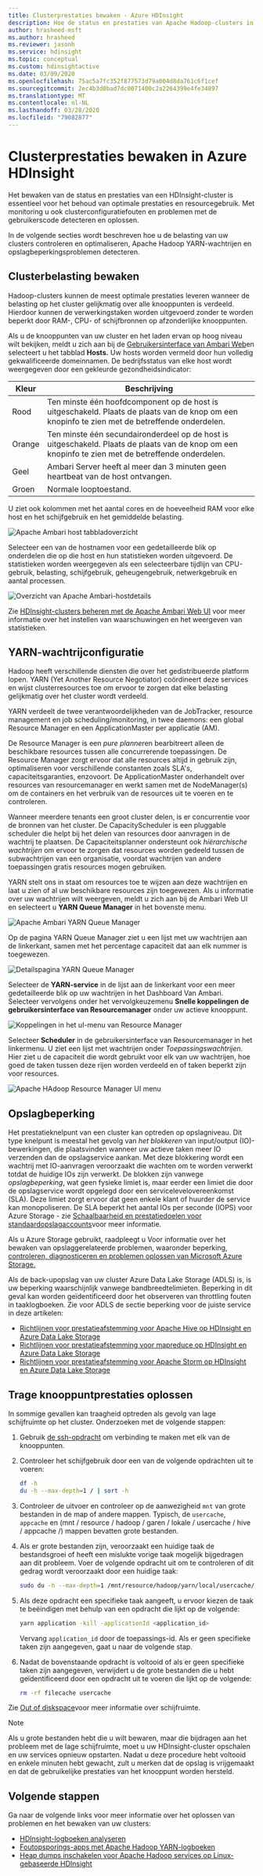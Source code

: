 ```yaml
---
title: Clusterprestaties bewaken - Azure HDInsight
description: Hoe de status en prestaties van Apache Hadoop-clusters in Azure HDInsight te controleren.
author: hrasheed-msft
ms.author: hrasheed
ms.reviewer: jasonh
ms.service: hdinsight
ms.topic: conceptual
ms.custom: hdinsightactive
ms.date: 03/09/2020
ms.openlocfilehash: 75ac5a7fc352f877573d79a004d8da761c6f1cef
ms.sourcegitcommit: 2ec4b3d0bad7dc0071400c2a2264399e4fe34897
ms.translationtype: MT
ms.contentlocale: nl-NL
ms.lasthandoff: 03/28/2020
ms.locfileid: "79082877"
---
```

# <a name="monitor-cluster-performance-in-azure-hdinsight"></a>Clusterprestaties bewaken in Azure HDInsight

Het bewaken van de status en prestaties van een HDInsight-cluster is essentieel voor het behoud van optimale prestaties en resourcegebruik. Met monitoring u ook clusterconfiguratiefouten en problemen met de gebruikerscode detecteren en oplossen.

In de volgende secties wordt beschreven hoe u de belasting van uw clusters controleren en optimaliseren, Apache Hadoop YARN-wachtrijen en opslagbeperkingsproblemen detecteren.

## <a name="monitor-cluster-load"></a>Clusterbelasting bewaken

Hadoop-clusters kunnen de meest optimale prestaties leveren wanneer de belasting op het cluster gelijkmatig over alle knooppunten is verdeeld. Hierdoor kunnen de verwerkingstaken worden uitgevoerd zonder te worden beperkt door RAM-, CPU- of schijfbronnen op afzonderlijke knooppunten.

Als u de knooppunten van uw cluster en het laden ervan op hoog niveau wilt bekijken, meldt u zich aan bij de [Gebruikersinterface van Ambari Web](hdinsight-hadoop-manage-ambari.md)en selecteert u het tabblad **Hosts.** Uw hosts worden vermeld door hun volledig gekwalificeerde domeinnamen. De bedrijfsstatus van elke host wordt weergegeven door een gekleurde gezondheidsindicator:

| Kleur | Beschrijving |
| --- | --- |
| Rood | Ten minste één hoofdcomponent op de host is uitgeschakeld. Plaats de plaats van de knop om een knopinfo te zien met de betreffende onderdelen. |
| Orange | Ten minste één secundaironderdeel op de host is uitgeschakeld. Plaats de plaats van de knop om een knopinfo te zien met de betreffende onderdelen. |
| Geel | Ambari Server heeft al meer dan 3 minuten geen heartbeat van de host ontvangen. |
| Groen | Normale looptoestand. |

U ziet ook kolommen met het aantal cores en de hoeveelheid RAM voor elke host en het schijfgebruik en het gemiddelde belasting.

![Apache Ambari host tabbladoverzicht](./media/hdinsight-key-scenarios-to-monitor/apache-ambari-hosts-tab.png)

Selecteer een van de hostnamen voor een gedetailleerde blik op onderdelen die op die host en hun statistieken worden uitgevoerd. De statistieken worden weergegeven als een selecteerbare tijdlijn van CPU-gebruik, belasting, schijfgebruik, geheugengebruik, netwerkgebruik en aantal processen.

![Overzicht van Apache Ambari-hostdetails](./media/hdinsight-key-scenarios-to-monitor/apache-ambari-host-details.png)

Zie [HDInsight-clusters beheren met de Apache Ambari Web UI](hdinsight-hadoop-manage-ambari.md) voor meer informatie over het instellen van waarschuwingen en het weergeven van statistieken.

## <a name="yarn-queue-configuration"></a>YARN-wachtrijconfiguratie

Hadoop heeft verschillende diensten die over het gedistribueerde platform lopen. YARN (Yet Another Resource Negotiator) coördineert deze services en wijst clusterresources toe om ervoor te zorgen dat elke belasting gelijkmatig over het cluster wordt verdeeld.

YARN verdeelt de twee verantwoordelijkheden van de JobTracker, resource management en job scheduling/monitoring, in twee daemons: een global Resource Manager en een ApplicationMaster per applicatie (AM).

De Resource Manager is een *pure planner*en bearbitreert alleen de beschikbare resources tussen alle concurrerende toepassingen. De Resource Manager zorgt ervoor dat alle resources altijd in gebruik zijn, optimaliseren voor verschillende constanten zoals SLA's, capaciteitsgaranties, enzovoort. De ApplicationMaster onderhandelt over resources van resourcemanager en werkt samen met de NodeManager(s) om de containers en het verbruik van de resources uit te voeren en te controleren.

Wanneer meerdere tenants een groot cluster delen, is er concurrentie voor de bronnen van het cluster. De CapacityScheduler is een pluggable scheduler die helpt bij het delen van resources door aanvragen in de wachtrij te plaatsen. De Capaciteitsplanner ondersteunt ook *hiërarchische wachtrijen* om ervoor te zorgen dat resources worden gedeeld tussen de subwachtrijen van een organisatie, voordat wachtrijen van andere toepassingen gratis resources mogen gebruiken.

YARN stelt ons in staat om resources toe te wijzen aan deze wachtrijen en laat u zien of al uw beschikbare resources zijn toegewezen. Als u informatie over uw wachtrijen wilt weergeven, meldt u zich aan bij de Ambari Web UI en selecteert u **YARN Queue Manager** in het bovenste menu.

![Apache Ambari YARN Queue Manager](./media/hdinsight-key-scenarios-to-monitor/apache-yarn-queue-manager.png)

Op de pagina YARN Queue Manager ziet u een lijst met uw wachtrijen aan de linkerkant, samen met het percentage capaciteit dat aan elk nummer is toegewezen.

![Detailspagina YARN Queue Manager](./media/hdinsight-key-scenarios-to-monitor/yarn-queue-manager-details.png)

Selecteer de **YARN-service** in de lijst aan de linkerkant voor een meer gedetailleerde blik op uw wachtrijen in het Dashboard Van Ambari. Selecteer vervolgens onder het vervolgkeuzemenu **Snelle koppelingen** **de gebruikersinterface van Resourcemanager** onder uw actieve knooppunt.

![Koppelingen in het uI-menu van Resource Manager](./media/hdinsight-key-scenarios-to-monitor/resource-manager-ui-menu-link.png)

Selecteer **Scheduler** in de gebruikersinterface van Resourcemanager in het linkermenu. U ziet een lijst met wachtrijen onder *Toepassingswachtrijen*. Hier ziet u de capaciteit die wordt gebruikt voor elk van uw wachtrijen, hoe goed de taken tussen deze rijen worden verdeeld en of taken beperkt zijn voor resources.

![Apache HAdoop Resource Manager UI menu](./media/hdinsight-key-scenarios-to-monitor/resource-manager-ui-menu.png)

## <a name="storage-throttling"></a>Opslagbeperking

Het prestatieknelpunt van een cluster kan optreden op opslagniveau. Dit type knelpunt is meestal het gevolg van *het blokkeren* van input/output (IO)-bewerkingen, die plaatsvinden wanneer uw actieve taken meer IO verzenden dan de opslagservice aankan. Met deze blokkering wordt een wachtrij met IO-aanvragen veroorzaakt die wachten om te worden verwerkt totdat de huidige IOs zijn verwerkt. De blokken zijn vanwege *opslagbeperking*, wat geen fysieke limiet is, maar eerder een limiet die door de opslagservice wordt opgelegd door een servicelevelovereenkomst (SLA). Deze limiet zorgt ervoor dat geen enkele klant of huurder de service kan monopoliseren. De SLA beperkt het aantal IOs per seconde (IOPS) voor Azure Storage - zie [Schaalbaarheid en prestatiedoelen voor standaardopslagaccounts](../storage/common/scalability-targets-standard-account.md)voor meer informatie.

Als u Azure Storage gebruikt, raadpleegt u Voor informatie over het bewaken van opslaggerelateerde problemen, waaronder beperking, [controleren, diagnosticeren en problemen oplossen van Microsoft Azure Storage.](https://docs.microsoft.com/azure/storage/storage-monitoring-diagnosing-troubleshooting)

Als de back-upopslag van uw cluster Azure Data Lake Storage (ADLS) is, is uw beperking waarschijnlijk vanwege bandbreedtelimieten. Beperking in dit geval kan worden geïdentificeerd door het observeren van throttling fouten in taaklogboeken. Zie voor ADLS de sectie beperking voor de juiste service in deze artikelen:

* [Richtlijnen voor prestatieafstemming voor Apache Hive op HDInsight en Azure Data Lake Storage](../data-lake-store/data-lake-store-performance-tuning-hive.md)
* [Richtlijnen voor prestatieafstemming voor mapreduce op HDInsight en Azure Data Lake Storage](../data-lake-store/data-lake-store-performance-tuning-mapreduce.md)
* [Richtlijnen voor prestatieafstemming voor Apache Storm op HDInsight en Azure Data Lake Storage](../data-lake-store/data-lake-store-performance-tuning-storm.md)

## <a name="troubleshoot-sluggish-node-performance"></a>Trage knooppuntprestaties oplossen

In sommige gevallen kan traagheid optreden als gevolg van lage schijfruimte op het cluster. Onderzoeken met de volgende stappen:

1. Gebruik [de ssh-opdracht](./hdinsight-hadoop-linux-use-ssh-unix.md) om verbinding te maken met elk van de knooppunten.

1. Controleer het schijfgebruik door een van de volgende opdrachten uit te voeren:

    ```bash
    df -h
    du -h --max-depth=1 / | sort -h
    ```

1. Controleer de uitvoer en controleer op de aanwezigheid `mnt` van grote bestanden in de map of andere mappen. Typisch, de `usercache`, `appcache` en (mnt / resource / hadoop / garen / lokale / usercache / hive / appcache /) mappen bevatten grote bestanden.

1. Als er grote bestanden zijn, veroorzaakt een huidige taak de bestandsgroei of heeft een mislukte vorige taak mogelijk bijgedragen aan dit probleem. Voer de volgende opdracht uit om te controleren of dit gedrag wordt veroorzaakt door een huidige taak:

    ```bash
    sudo du -h --max-depth=1 /mnt/resource/hadoop/yarn/local/usercache/hive/appcache/
    ```

1. Als deze opdracht een specifieke taak aangeeft, u ervoor kiezen de taak te beëindigen met behulp van een opdracht die lijkt op de volgende:

    ```bash
    yarn application -kill -applicationId <application_id>
    ```

    Vervang `application_id` door de toepassings-id. Als er geen specifieke taken zijn aangegeven, gaat u naar de volgende stap.

1. Nadat de bovenstaande opdracht is voltooid of als er geen specifieke taken zijn aangegeven, verwijdert u de grote bestanden die u hebt geïdentificeerd door een opdracht uit te voeren die lijkt op de volgende:

    ```bash
    rm -rf filecache usercache
    ```

Zie [Out of diskspace](./hadoop/hdinsight-troubleshoot-out-disk-space.md)voor meer informatie over schijfruimte.

> [!NOTE]  
> Als u grote bestanden hebt die u wilt bewaren, maar die bijdragen aan het probleem met de lage schijfruimte, moet u uw HDInsight-cluster opschalen en uw services opnieuw opstarten. Nadat u deze procedure hebt voltooid en enkele minuten hebt gewacht, zult u merken dat de opslag is vrijgemaakt en dat de gebruikelijke prestaties van het knooppunt worden hersteld.

## <a name="next-steps"></a>Volgende stappen

Ga naar de volgende links voor meer informatie over het oplossen van problemen en het bewaken van uw clusters:

* [HDInsight-logboeken analyseren](hdinsight-debug-jobs.md)
* [Foutopsporings-apps met Apache Hadoop YARN-logboeken](hdinsight-hadoop-access-yarn-app-logs-linux.md)
* [Heap dumps inschakelen voor Apache Hadoop services op Linux-gebaseerde HDInsight](hdinsight-hadoop-collect-debug-heap-dump-linux.md)
